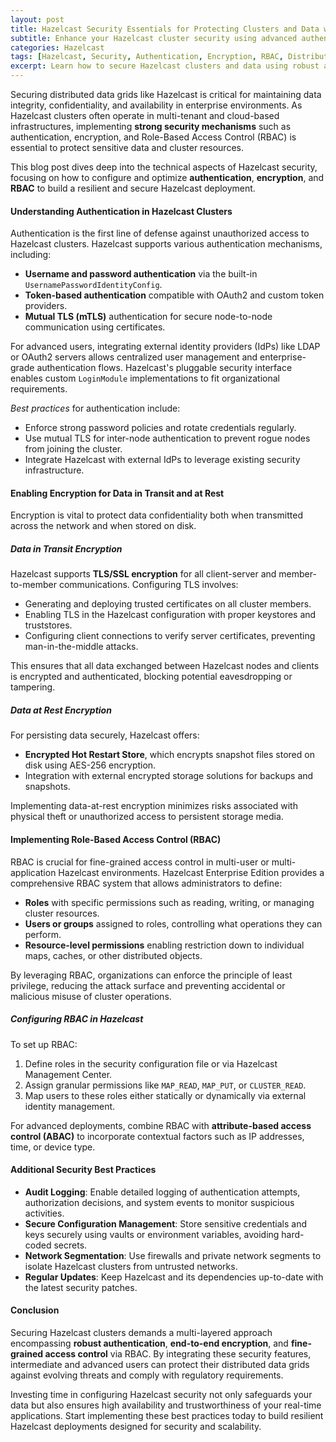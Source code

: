 ```yaml
---
layout: post
title: Hazelcast Security Essentials for Protecting Clusters and Data with Authentication Encryption and RBAC
subtitle: Enhance your Hazelcast cluster security using advanced authentication encryption and role-based access control techniques
categories: Hazelcast
tags: [Hazelcast, Security, Authentication, Encryption, RBAC, Distributed Systems, Big Data, Cluster Security]
excerpt: Learn how to secure Hazelcast clusters and data using robust authentication methods encryption protocols and role-based access control to safeguard distributed environments.
---
```

Securing distributed data grids like Hazelcast is critical for maintaining data integrity, confidentiality, and availability in enterprise environments. As Hazelcast clusters often operate in multi-tenant and cloud-based infrastructures, implementing **strong security mechanisms** such as authentication, encryption, and Role-Based Access Control (RBAC) is essential to protect sensitive data and cluster resources.

This blog post dives deep into the technical aspects of Hazelcast security, focusing on how to configure and optimize **authentication**, **encryption**, and **RBAC** to build a resilient and secure Hazelcast deployment.

#### Understanding Authentication in Hazelcast Clusters

Authentication is the first line of defense against unauthorized access to Hazelcast clusters. Hazelcast supports various authentication mechanisms, including:

- **Username and password authentication** via the built-in `UsernamePasswordIdentityConfig`.
- **Token-based authentication** compatible with OAuth2 and custom token providers.
- **Mutual TLS (mTLS)** authentication for secure node-to-node communication using certificates.

For advanced users, integrating external identity providers (IdPs) like LDAP or OAuth2 servers allows centralized user management and enterprise-grade authentication flows. Hazelcast's pluggable security interface enables custom `LoginModule` implementations to fit organizational requirements.

*Best practices* for authentication include:

- Enforce strong password policies and rotate credentials regularly.
- Use mutual TLS for inter-node authentication to prevent rogue nodes from joining the cluster.
- Integrate Hazelcast with external IdPs to leverage existing security infrastructure.

#### Enabling Encryption for Data in Transit and at Rest

Encryption is vital to protect data confidentiality both when transmitted across the network and when stored on disk.

##### Data in Transit Encryption

Hazelcast supports **TLS/SSL encryption** for all client-server and member-to-member communications. Configuring TLS involves:

- Generating and deploying trusted certificates on all cluster members.
- Enabling TLS in the Hazelcast configuration with proper keystores and truststores.
- Configuring client connections to verify server certificates, preventing man-in-the-middle attacks.

This ensures that all data exchanged between Hazelcast nodes and clients is encrypted and authenticated, blocking potential eavesdropping or tampering.

##### Data at Rest Encryption

For persisting data securely, Hazelcast offers:

- **Encrypted Hot Restart Store**, which encrypts snapshot files stored on disk using AES-256 encryption.
- Integration with external encrypted storage solutions for backups and snapshots.

Implementing data-at-rest encryption minimizes risks associated with physical theft or unauthorized access to persistent storage media.

#### Implementing Role-Based Access Control (RBAC)

RBAC is crucial for fine-grained access control in multi-user or multi-application Hazelcast environments. Hazelcast Enterprise Edition provides a comprehensive RBAC system that allows administrators to define:

- **Roles** with specific permissions such as reading, writing, or managing cluster resources.
- **Users or groups** assigned to roles, controlling what operations they can perform.
- **Resource-level permissions** enabling restriction down to individual maps, caches, or other distributed objects.

By leveraging RBAC, organizations can enforce the principle of least privilege, reducing the attack surface and preventing accidental or malicious misuse of cluster operations.

##### Configuring RBAC in Hazelcast

To set up RBAC:

1. Define roles in the security configuration file or via Hazelcast Management Center.
2. Assign granular permissions like `MAP_READ`, `MAP_PUT`, or `CLUSTER_READ`.
3. Map users to these roles either statically or dynamically via external identity management.

For advanced deployments, combine RBAC with **attribute-based access control (ABAC)** to incorporate contextual factors such as IP addresses, time, or device type.

#### Additional Security Best Practices

- **Audit Logging**: Enable detailed logging of authentication attempts, authorization decisions, and system events to monitor suspicious activities.
- **Secure Configuration Management**: Store sensitive credentials and keys securely using vaults or environment variables, avoiding hard-coded secrets.
- **Network Segmentation**: Use firewalls and private network segments to isolate Hazelcast clusters from untrusted networks.
- **Regular Updates**: Keep Hazelcast and its dependencies up-to-date with the latest security patches.

#### Conclusion

Securing Hazelcast clusters demands a multi-layered approach encompassing **robust authentication**, **end-to-end encryption**, and **fine-grained access control** via RBAC. By integrating these security features, intermediate and advanced users can protect their distributed data grids against evolving threats and comply with regulatory requirements.

Investing time in configuring Hazelcast security not only safeguards your data but also ensures high availability and trustworthiness of your real-time applications. Start implementing these best practices today to build resilient Hazelcast deployments designed for security and scalability.
